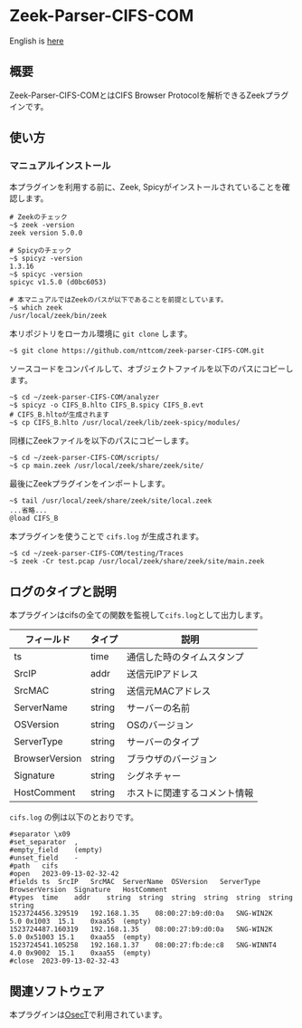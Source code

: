 # Zeek-Parser-CIFS-COM

English is [here](https://github.com/nttcom/zeek-parser-CIFS-COM/blob/main/README_en.md)

## 概要

Zeek-Parser-CIFS-COMとはCIFS Browser Protocolを解析できるZeekプラグインです。

## 使い方

### マニュアルインストール

本プラグインを利用する前に、Zeek, Spicyがインストールされていることを確認します。
```
# Zeekのチェック
~$ zeek -version
zeek version 5.0.0

# Spicyのチェック
~$ spicyz -version
1.3.16
~$ spicyc -version
spicyc v1.5.0 (d0bc6053)

# 本マニュアルではZeekのパスが以下であることを前提としています。
~$ which zeek
/usr/local/zeek/bin/zeek
```

本リポジトリをローカル環境に `git clone` します。
```
~$ git clone https://github.com/nttcom/zeek-parser-CIFS-COM.git
```

ソースコードをコンパイルして、オブジェクトファイルを以下のパスにコピーします。
```
~$ cd ~/zeek-parser-CIFS-COM/analyzer
~$ spicyz -o CIFS_B.hlto CIFS_B.spicy CIFS_B.evt
# CIFS_B.hltoが生成されます
~$ cp CIFS_B.hlto /usr/local/zeek/lib/zeek-spicy/modules/
```

同様にZeekファイルを以下のパスにコピーします。
```
~$ cd ~/zeek-parser-CIFS-COM/scripts/
~$ cp main.zeek /usr/local/zeek/share/zeek/site/
```

最後にZeekプラグインをインポートします。
```
~$ tail /usr/local/zeek/share/zeek/site/local.zeek
...省略...
@load CIFS_B
```

本プラグインを使うことで `cifs.log` が生成されます。
```
~$ cd ~/zeek-parser-CIFS-COM/testing/Traces
~$ zeek -Cr test.pcap /usr/local/zeek/share/zeek/site/main.zeek
```

## ログのタイプと説明
本プラグインはcifsの全ての関数を監視して`cifs.log`として出力します。

| フィールド | タイプ | 説明 |
| --- | --- | --- |
| ts | time | 通信した時のタイムスタンプ |
| SrcIP | addr | 送信元IPアドレス  |
| SrcMAC | string | 送信元MACアドレス |
| ServerName | string | サーバーの名前 |
| OSVersion | string | OSのバージョン |
| ServerType | string | サーバーのタイプ |
| BrowserVersion | string | ブラウザのバージョン |
| Signature | string | シグネチャー |
| HostComment | string | ホストに関連するコメント情報 |

`cifs.log` の例は以下のとおりです。
```
#separator \x09
#set_separator	,
#empty_field	(empty)
#unset_field	-
#path	cifs
#open	2023-09-13-02-32-42
#fields	ts	SrcIP	SrcMAC	ServerName	OSVersion	ServerType	BrowserVersion	Signature	HostComment
#types	time	addr	string	string	string	string	string	string	string
1523724456.329519	192.168.1.35	08:00:27:b9:d0:0a	SNG-WIN2K	5.0	0x1003	15.1	0xaa55	(empty)
1523724487.160319	192.168.1.35	08:00:27:b9:d0:0a	SNG-WIN2K	5.0	0x51003	15.1	0xaa55	(empty)
1523724541.105258	192.168.1.37	08:00:27:fb:de:c8	SNG-WINNT4	4.0	0x9002	15.1	0xaa55	(empty)
#close	2023-09-13-02-32-43
```

## 関連ソフトウェア

本プラグインは[OsecT](https://github.com/nttcom/OsecT)で利用されています。
